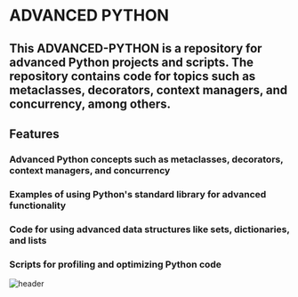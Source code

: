 # ADVANCED PYTHON
## This ADVANCED-PYTHON is a repository for advanced Python projects and scripts. The repository contains code for topics such as metaclasses, decorators, context managers, and concurrency, among others.

## Features
### Advanced Python concepts such as metaclasses, decorators, context managers, and concurrency
### Examples of using Python's standard library for advanced functionality
### Code for using advanced data structures like sets, dictionaries, and lists
### Scripts for profiling and optimizing Python code

![header](https://user-images.githubusercontent.com/92849974/186730749-40f5f822-96be-4a41-9a84-12be3e1f1b44.gif)
